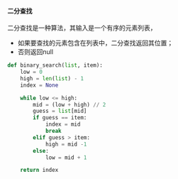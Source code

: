 #### 二分查找

二分查找是一种算法，其输入是一个有序的元素列表，

- 如果要查找的元素包含在列表中，二分查找返回其位置；
- 否则返回null

```python
def binary_search(list, item):
    low = 0
    high = len(list) - 1
    index = None

    while low <= high:
        mid = (low + high) // 2
        guess = list[mid]
        if guess == item:
            index = mid
            break
        elif guess > item:
            high = mid -1
        else:
            low = mid + 1

    return index
```

